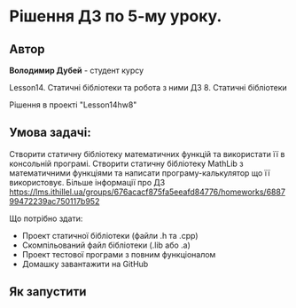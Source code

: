 # Рішення ДЗ по 5-му уроку.

## Автор
**Володимир Дубей** - студент курсу

Lesson14. Статичні бібліотеки та робота з ними
ДЗ 8. Статичні бібліотеки


Рішення в проекті "Lesson14hw8"


## Умова задачі:

Створити статичну бібліотеку математичних функцій та використати її в консольній програмі.
Створити статичну бібліотеку MathLib з математичними функціями 
та написати програму-калькулятор що її використовує.
Більше інформації про ДЗ 
https://lms.ithillel.ua/groups/676acacf875fa5eeafd84776/homeworks/688799472239ac750117b952


Що потрібно здати:
- Проект статичної бібліотеки (файли .h та .cpp)
- Скомпільований файл бібліотеки (.lib або .a)
- Проект тестової програми з повним функціоналом
- Домашку завантажити на GitHub



## Як запустити





